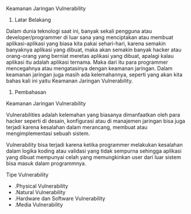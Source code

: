 Keamanan Jaringan Vulnerability

1. Latar Belakang

Dalam dunia teknologi saat ini, banyak sekali pengguna atau developer/programmer di luar sana yang menciptakan atau membuat aplikasi-aplikasi yang biasa kita pakai sehari-hari, karena semakin banyaknya aplikasi yang dibuat, maka akan semakin banyak hacker atau orang-orang yang berniat meretas aplikasi yang dibuat, apalagi kalau aplikasi itu adalah aplikasi ternama. Maka dari itu para programmer mencegahnya atau mengatasinya dengan keamanan jaringan. Dalam keamanan jaringan juga masih ada kelemahannya, seperti yang akan kita bahas kali ini yaitu Keamanan Jaringan Vulnerability.

1. Pembahasan

Keamanan Jaringan Vulnerability

Vulnerabilities adalah kelemahan yang biasanya dimanfaatkan oleh para hacker seperti di desain, konfigurasi atau di manajemen jaringan bisa juga terjadi karena kesalahan dalam merancang, membuat atau mengimplementasi sebuah sistem.

Vulnerability bisa terjadi karena ketika programmer melakukan kesalahan dalam logika koding atau validasi yang tidak sempurna sehingga aplikasi yang dibuat mempunyai celah yang memungkinkan user dari luar sistem bisa masuk dalam programmnya.

Tipe Vulnerability

- .Physical Vulnerability
- .Natural Vulnerability
- .Hardware dan Software Vulnerability
- .Media Vulnerability